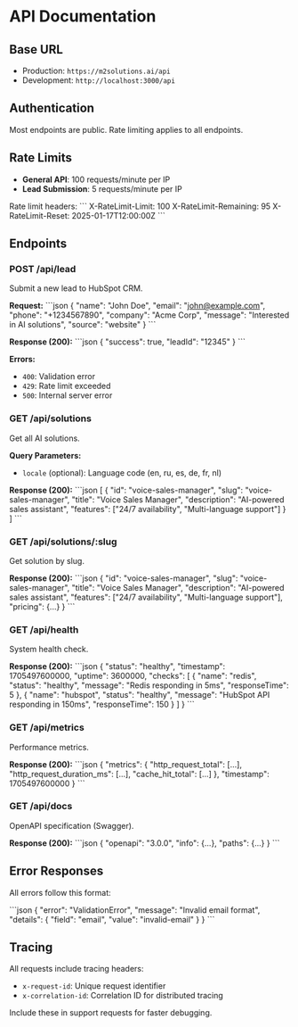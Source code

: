 # API Documentation

## Base URL

- Production: `https://m2solutions.ai/api`
- Development: `http://localhost:3000/api`

## Authentication

Most endpoints are public. Rate limiting applies to all endpoints.

## Rate Limits

- **General API**: 100 requests/minute per IP
- **Lead Submission**: 5 requests/minute per IP

Rate limit headers:
\`\`\`
X-RateLimit-Limit: 100
X-RateLimit-Remaining: 95
X-RateLimit-Reset: 2025-01-17T12:00:00Z
\`\`\`

## Endpoints

### POST /api/lead

Submit a new lead to HubSpot CRM.

**Request:**
\`\`\`json
{
  "name": "John Doe",
  "email": "john@example.com",
  "phone": "+1234567890",
  "company": "Acme Corp",
  "message": "Interested in AI solutions",
  "source": "website"
}
\`\`\`

**Response (200):**
\`\`\`json
{
  "success": true,
  "leadId": "12345"
}
\`\`\`

**Errors:**
- `400`: Validation error
- `429`: Rate limit exceeded
- `500`: Internal server error

### GET /api/solutions

Get all AI solutions.

**Query Parameters:**
- `locale` (optional): Language code (en, ru, es, de, fr, nl)

**Response (200):**
\`\`\`json
[
  {
    "id": "voice-sales-manager",
    "slug": "voice-sales-manager",
    "title": "Voice Sales Manager",
    "description": "AI-powered sales assistant",
    "features": ["24/7 availability", "Multi-language support"]
  }
]
\`\`\`

### GET /api/solutions/:slug

Get solution by slug.

**Response (200):**
\`\`\`json
{
  "id": "voice-sales-manager",
  "slug": "voice-sales-manager",
  "title": "Voice Sales Manager",
  "description": "AI-powered sales assistant",
  "features": ["24/7 availability", "Multi-language support"],
  "pricing": {...}
}
\`\`\`

### GET /api/health

System health check.

**Response (200):**
\`\`\`json
{
  "status": "healthy",
  "timestamp": 1705497600000,
  "uptime": 3600000,
  "checks": [
    {
      "name": "redis",
      "status": "healthy",
      "message": "Redis responding in 5ms",
      "responseTime": 5
    },
    {
      "name": "hubspot",
      "status": "healthy",
      "message": "HubSpot API responding in 150ms",
      "responseTime": 150
    }
  ]
}
\`\`\`

### GET /api/metrics

Performance metrics.

**Response (200):**
\`\`\`json
{
  "metrics": {
    "http_request_total": [...],
    "http_request_duration_ms": [...],
    "cache_hit_total": [...]
  },
  "timestamp": 1705497600000
}
\`\`\`

### GET /api/docs

OpenAPI specification (Swagger).

**Response (200):**
\`\`\`json
{
  "openapi": "3.0.0",
  "info": {...},
  "paths": {...}
}
\`\`\`

## Error Responses

All errors follow this format:

\`\`\`json
{
  "error": "ValidationError",
  "message": "Invalid email format",
  "details": {
    "field": "email",
    "value": "invalid-email"
  }
}
\`\`\`

## Tracing

All requests include tracing headers:
- `x-request-id`: Unique request identifier
- `x-correlation-id`: Correlation ID for distributed tracing

Include these in support requests for faster debugging.
